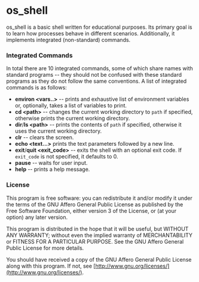 # os_shell
os_shell is a basic shell written for educational purposes. Its primary goal is to learn how processes behave in different scenarios. Additionally, it implements integrated (non-standard) commands.


### Integrated Commands
In total there are 10 integrated commands, some of which share names with standard programs -- they should not be confused with these standard programs as they do not follow the same conventions. A list of integrated commands is as follows:
 - **environ <vars..>** -- prints and exhaustive list of environment variables or, optionally, takes a list of variables to print.
 - **cd \<path>** -- changes the current working directory to `path` if specified, otherwise prints the current working directory.
 - **dir**/**ls \<path>** -- prints the contents of `path` if specified, otherwise it uses the current working directory.
 - **clr** -- clears the screen.
 - **echo <text...>** prints the text parameters followed by a new line.
 - **exit**/**quit <exit_code>** -- exits the shell with an optional exit code. If `exit_code` is not specified, it defaults to 0.
 - **pause** -- waits for user input.
 - **help** -- prints a help message.


### License
This program is free software: you can redistribute it and/or modify it under the terms of the GNU Affero General Public License as published by the Free Software Foundation, either version 3 of the License, or (at your option) any later version.

This program is distributed in the hope that it will be useful, but WITHOUT ANY WARRANTY; without even the implied warranty of MERCHANTABILITY or FITNESS FOR A PARTICULAR PURPOSE. See the GNU Affero General Public License for more details.

You should have received a copy of the GNU Affero General Public License along with this program. If not, see [http://www.gnu.org/licenses/](http://www.gnu.org/licenses/).